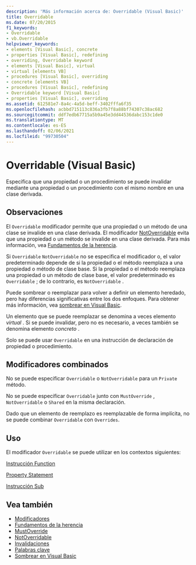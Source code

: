 ```yaml
---
description: 'Más información acerca de: Overridable (Visual Basic)'
title: Overridable
ms.date: 07/20/2015
f1_keywords:
- Overridable
- vb.Overridable
helpviewer_keywords:
- elements [Visual Basic], concrete
- properties [Visual Basic], redefining
- overriding, Overridable keyword
- elements [Visual Basic], virtual
- virtual [elements VB]
- procedures [Visual Basic], overriding
- concrete [elements VB]
- procedures [Visual Basic], redefining
- Overridable keyword [Visual Basic]
- properties [Visual Basic], overriding
ms.assetid: 612581e7-8a4c-4a5d-beff-3402fffa6f35
ms.openlocfilehash: acbbd715113c836a3fb7f8a88bf74307c38ac682
ms.sourcegitcommit: ddf7edb67715a5b9a45e3dd44536dabc153c1de0
ms.translationtype: MT
ms.contentlocale: es-ES
ms.lasthandoff: 02/06/2021
ms.locfileid: "99730504"
---
```

# <a name="overridable-visual-basic"></a>Overridable (Visual Basic)

Especifica que una propiedad o un procedimiento se puede invalidar mediante una propiedad o un procedimiento con el mismo nombre en una clase derivada.  
  
## <a name="remarks"></a>Observaciones  

 El `Overridable` modificador permite que una propiedad o un método de una clase se invalide en una clase derivada. El modificador [NotOverridable](notoverridable.md) evita que una propiedad o un método se invalide en una clase derivada.  Para más información, vea [Fundamentos de la herencia](../../programming-guide/language-features/objects-and-classes/inheritance-basics.md).  
  
 Si `Overridable` `NotOverridable` no se especifica el modificador o, el valor predeterminado depende de si la propiedad o el método reemplaza a una propiedad o método de clase base. Si la propiedad o el método reemplaza una propiedad o un método de clase base, el valor predeterminado es `Overridable` ; de lo contrario, es `NotOverridable` .  
  
 Puede sombrear o reemplazar para volver a definir un elemento heredado, pero hay diferencias significativas entre los dos enfoques. Para obtener más información, vea [sombrear en Visual Basic](../../programming-guide/language-features/declared-elements/shadowing.md).  
  
 Un elemento que se puede reemplazar se denomina a veces elemento *virtual* . Si se puede invalidar, pero no es necesario, a veces también se denomina elemento *concreto* .  
  
 Solo se puede usar `Overridable` en una instrucción de declaración de propiedad o procedimiento.  
  
## <a name="combined-modifiers"></a>Modificadores combinados  

 No se puede especificar `Overridable` o `NotOverridable` para un `Private` método.  
  
 No se puede especificar `Overridable` junto con `MustOverride` , `NotOverridable` o `Shared` en la misma declaración.  
  
 Dado que un elemento de reemplazo es reemplazable de forma implícita, no se puede combinar `Overridable` con `Overrides`.  
  
## <a name="usage"></a>Uso  

 El modificador `Overridable` se puede utilizar en los contextos siguientes:  
  
 [Instrucción Function](../statements/function-statement.md)  
  
 [Property Statement](../statements/property-statement.md)  
  
 [Instrucción Sub](../statements/sub-statement.md)  
  
## <a name="see-also"></a>Vea también

- [Modificadores](index.md)
- [Fundamentos de la herencia](../../programming-guide/language-features/objects-and-classes/inheritance-basics.md)
- [MustOverride](mustoverride.md)
- [NotOverridable](notoverridable.md)
- [Invalidaciones](overrides.md)
- [Palabras clave](../keywords/index.md)
- [Sombrear en Visual Basic](../../programming-guide/language-features/declared-elements/shadowing.md)

